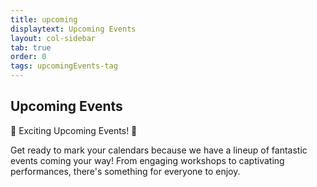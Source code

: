 ```yaml
---
title: upcoming
displaytext: Upcoming Events
layout: col-sidebar
tab: true
order: 0
tags: upcomingEvents-tag
---
```


## Upcoming Events

🎉 Exciting Upcoming Events! 🎉

Get ready to mark your calendars because we have a lineup of fantastic events coming your way! From engaging workshops to captivating performances, there's something for everyone to enjoy.
